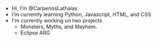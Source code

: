 -  Hi, I’m @CarperiosLathalas
-  I’m currently learning Python, Javascript, HTML, and CSS
-  I'm currently working on two projects
    - Monsters, Myths, and Mayhem.
    - Eclipse ARG
